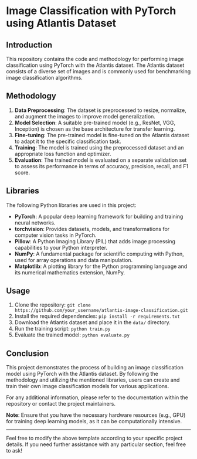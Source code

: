 # Image Classification with PyTorch using Atlantis Dataset

## Introduction
This repository contains the code and methodology for performing image classification using PyTorch with the Atlantis dataset. The Atlantis dataset consists of a diverse set of images and is commonly used for benchmarking image classification algorithms.

## Methodology
1. **Data Preprocessing**: The dataset is preprocessed to resize, normalize, and augment the images to improve model generalization.
2. **Model Selection**: A suitable pre-trained model (e.g., ResNet, VGG, Inception) is chosen as the base architecture for transfer learning.
3. **Fine-tuning**: The pre-trained model is fine-tuned on the Atlantis dataset to adapt it to the specific classification task.
4. **Training**: The model is trained using the preprocessed dataset and an appropriate loss function and optimizer.
5. **Evaluation**: The trained model is evaluated on a separate validation set to assess its performance in terms of accuracy, precision, recall, and F1 score.

## Libraries
The following Python libraries are used in this project:
- **PyTorch**: A popular deep learning framework for building and training neural networks.
- **torchvision**: Provides datasets, models, and transformations for computer vision tasks in PyTorch.
- **Pillow**: A Python Imaging Library (PIL) that adds image processing capabilities to your Python interpreter.
- **NumPy**: A fundamental package for scientific computing with Python, used for array operations and data manipulation.
- **Matplotlib**: A plotting library for the Python programming language and its numerical mathematics extension, NumPy.

## Usage
1. Clone the repository: `git clone https://github.com/your_username/atlantis-image-classification.git`
2. Install the required dependencies: `pip install -r requirements.txt`
3. Download the Atlantis dataset and place it in the `data/` directory.
4. Run the training script: `python train.py`
5. Evaluate the trained model: `python evaluate.py`

## Conclusion
This project demonstrates the process of building an image classification model using PyTorch with the Atlantis dataset. By following the methodology and utilizing the mentioned libraries, users can create and train their own image classification models for various applications.

For any additional information, please refer to the documentation within the repository or contact the project maintainers.

**Note**: Ensure that you have the necessary hardware resources (e.g., GPU) for training deep learning models, as it can be computationally intensive.

---
Feel free to modify the above template according to your specific project details. If you need further assistance with any particular section, feel free to ask!
